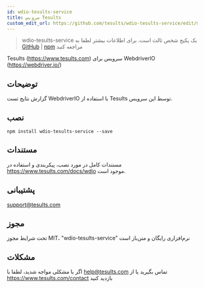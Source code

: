 ```yaml
---
id: wdio-tesults-service
title: سرویس Tesults
custom_edit_url: https://github.com/tesults/wdio-tesults-service/edit/master/README.md
---
```



> wdio-tesults-service یک پکیج شخص ثالث است، برای اطلاعات بیشتر لطفا به [GitHub](https://github.com/tesults/wdio-tesults-service) | [npm](https://www.npmjs.com/package/wdio-tesults-service) مراجعه کنید

Tesults (https://www.tesults.com) سرویس برای WebdriverIO (https://webdriver.io/)

## توضیحات

گزارش نتایج تست WebdriverIO با استفاده از Tesults توسط این سرویس.

## نصب

`npm install wdio-tesults-service --save`

## مستندات

مستندات کامل در مورد نصب، پیکربندی و استفاده در https://www.tesults.com/docs/wdio موجود است.

## پشتیبانی

support@tesults.com

## مجوز

تحت شرایط مجوز MIT، "wdio-tesults-service" نرم‌افزاری رایگان و متن‌باز است

## مشکلات

اگر با مشکلی مواجه شدید، لطفا با help@tesults.com تماس بگیرید یا از https://www.tesults.com/contact بازدید کنید